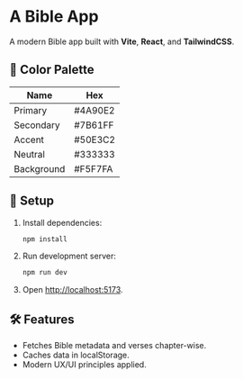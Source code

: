 # A Bible App

A modern Bible app built with **Vite**, **React**, and **TailwindCSS**.

## 🎨 Color Palette
| Name       | Hex      |
|-------------|---------|
| Primary     | #4A90E2 |
| Secondary   | #7B61FF |
| Accent      | #50E3C2 |
| Neutral     | #333333 |
| Background  | #F5F7FA |

## 🚀 Setup
1. Install dependencies:
   ```bash
   npm install
   ```
2. Run development server:
   ```bash
   npm run dev
   ```
3. Open [http://localhost:5173](http://localhost:5173).

## 🛠 Features
- Fetches Bible metadata and verses chapter-wise.
- Caches data in localStorage.
- Modern UX/UI principles applied.
